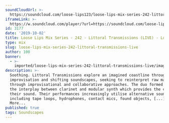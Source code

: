 ```yaml
---
soundCloudUrl: >-
  https://soundcloud.com/loose-lips123/loose-lips-mix-series-242-littoral-transmissions
iframeLink: >-
  https://w.soundcloud.com/player/?url=https://soundcloud.com/loose-lips123/loose-lips-mix-series-242-littoral-transmissions&color=00aabb&auto_play=false&hide_related=false&show_comments=true&show_user=true&show_reposts=false
id: 3177
date: '2019-10-02'
title: Loose Lips Mix Series - 242 - Littoral Transmissions (LIVE) - Loose Lips
type: mix
slug: loose-lips-mix-series-242-littoral-transmissions-live
author: 100
banner:
  - >-
    imported/loose-lips-mix-series-242-littoral-transmissions-live/image3177.jpeg
description: >-
  Soothing. Littoral Transmissions explore an imagined coastline through
  improvisation and shifting soundscapes, seeking to reinterpret raw materials
  through improvisational and collaborative approaches. The duo formed exploring
  the interplay between clarinet and modular synth which provides the core of
  their sound. Their performances increasingly utilise alternative sound sources
  including tape loops, hydrophones, contact mics, found objects, [...]Read
  More...
published: true
tags: Soundscapes
---
```

